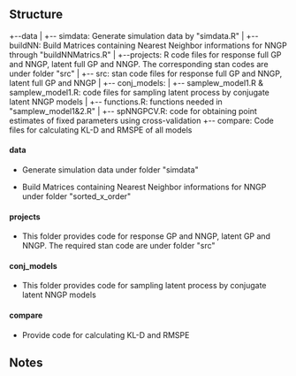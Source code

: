 
Structure
------------------

+--data
|       +-- simdata: Generate simulation data by "simdata.R"
|       +-- buildNN: Build Matrices containing Nearest Neighbor informations for NNGP through "buildNNMatrics.R"
|
+--projects: R code files for response full GP and NNGP, latent full GP and NNGP. The corresponding stan codes are under folder "src"
|
+-- src: stan code files for response full GP and NNGP, latent full GP and NNGP
|
+-- conj_models:
|       +-- samplew_model1.R & samplew_model1.R: code files for sampling latent process by conjugate latent NNGP models
|       +-- functions.R: functions needed in "samplew_model1&2.R"
|       +-- spNNGPCV.R: code for obtaining point estimates of fixed parameters using cross-validation
+-- compare:  Code files for calculating KL-D and RMSPE of all models


#### data

* Generate simulation data under folder "simdata"

* Build Matrices containing Nearest Neighbor informations for NNGP under folder "sorted_x_order"

#### projects

* This folder provides code for response GP and NNGP, latent GP and NNGP. The required stan code are under folder "src"

#### conj_models

* This folder provides code for sampling latent process by conjugate latent NNGP models

#### compare

* Provide code for calculating KL-D and RMSPE


Notes
---------






